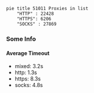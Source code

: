 
```mermaid
pie title 51011 Proxies in list
    "HTTP" : 22428
    "HTTPS": 6206
    "SOCKS" : 27869
```

### Some Info
#### Average Timeout

- mixed: 3.2s
- http: 1.3s
- https: 8.3s
- socks: 4.8s